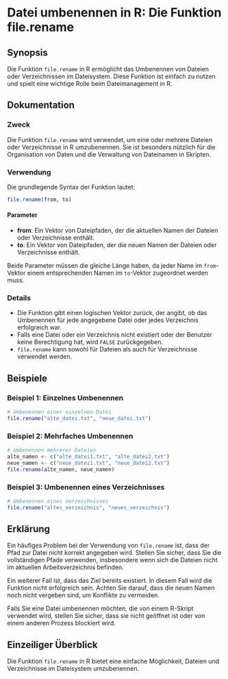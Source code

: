 <!--
Meta Description: # Datei umbenennen in R: Die Funktion file.rename ## Synopsis Die Funktion `file.rename` in R ermöglicht das Umbenennen von Dateien oder Verzeichnisse...
Meta Keywords: die, umbenennen, file, rename, oder
-->

# Datei umbenennen in R: Die Funktion file.rename

## Synopsis
Die Funktion `file.rename` in R ermöglicht das Umbenennen von Dateien oder Verzeichnissen im Dateisystem. Diese Funktion ist einfach zu nutzen und spielt eine wichtige Rolle beim Dateimanagement in R.

## Dokumentation
### Zweck
Die Funktion `file.rename` wird verwendet, um eine oder mehrere Dateien oder Verzeichnisse in R umzubenennen. Sie ist besonders nützlich für die Organisation von Daten und die Verwaltung von Dateinamen in Skripten.

### Verwendung
Die grundlegende Syntax der Funktion lautet:

```R
file.rename(from, to)
```

#### Parameter
- **from**: Ein Vektor von Dateipfaden, der die aktuellen Namen der Dateien oder Verzeichnisse enthält.
- **to**: Ein Vektor von Dateipfaden, der die neuen Namen der Dateien oder Verzeichnisse enthält.

Beide Parameter müssen die gleiche Länge haben, da jeder Name im `from`-Vektor einem entsprechenden Namen im `to`-Vektor zugeordnet werden muss.

### Details
- Die Funktion gibt einen logischen Vektor zurück, der angibt, ob das Umbenennen für jede angegebene Datei oder jedes Verzeichnis erfolgreich war.
- Falls eine Datei oder ein Verzeichnis nicht existiert oder der Benutzer keine Berechtigung hat, wird `FALSE` zurückgegeben.
- `file.rename` kann sowohl für Dateien als auch für Verzeichnisse verwendet werden.

## Beispiele
### Beispiel 1: Einzelnes Umbenennen
```R
# Umbenennen einer einzelnen Datei
file.rename("alte_datei.txt", "neue_datei.txt")
```

### Beispiel 2: Mehrfaches Umbenennen
```R
# Umbenennen mehrerer Dateien
alte_namen <- c("alte_datei1.txt", "alte_datei2.txt")
neue_namen <- c("neue_datei1.txt", "neue_datei2.txt")
file.rename(alte_namen, neue_namen)
```

### Beispiel 3: Umbenennen eines Verzeichnisses
```R
# Umbenennen eines Verzeichnisses
file.rename("altes_verzeichnis", "neues_verzeichnis")
```

## Erklärung
Ein häufiges Problem bei der Verwendung von `file.rename` ist, dass der Pfad zur Datei nicht korrekt angegeben wird. Stellen Sie sicher, dass Sie die vollständigen Pfade verwenden, insbesondere wenn sich die Dateien nicht im aktuellen Arbeitsverzeichnis befinden.

Ein weiterer Fall ist, dass das Ziel bereits existiert. In diesem Fall wird die Funktion nicht erfolgreich sein. Achten Sie darauf, dass die neuen Namen noch nicht vergeben sind, um Konflikte zu vermeiden.

Falls Sie eine Datei umbenennen möchten, die von einem R-Skript verwendet wird, stellen Sie sicher, dass sie nicht geöffnet ist oder von einem anderen Prozess blockiert wird.

## Einzeiliger Überblick
Die Funktion `file.rename` in R bietet eine einfache Möglichkeit, Dateien und Verzeichnisse im Dateisystem umzubenennen.